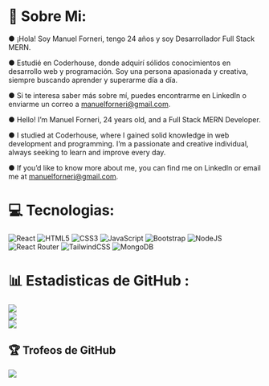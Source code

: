 # 💫 Sobre Mi:
&#9679; ¡Hola! Soy Manuel Forneri, tengo 24 años y soy Desarrollador Full Stack MERN.

&#9679; Estudié en Coderhouse, donde adquirí sólidos conocimientos en desarrollo web y programación.
Soy una persona apasionada y creativa, siempre buscando aprender y superarme día a día. 

&#9679; Si te interesa saber más sobre mí, puedes encontrarme en LinkedIn o enviarme un correo a manuelforneri@gmail.com.

&#9679; Hello! I’m Manuel Forneri, 24 years old, and a Full Stack MERN Developer.

&#9679; I studied at Coderhouse, where I gained solid knowledge in web development and programming. I’m a passionate and creative individual, always seeking to learn and improve every day.

&#9679; If you’d like to know more about me, you can find me on LinkedIn or email me at manuelforneri@gmail.com.

# 💻 Tecnologias:
![React](https://img.shields.io/badge/react-%2320232a.svg?style=flat-square&logo=react&logoColor=%2361DAFB) ![HTML5](https://img.shields.io/badge/html5-%23E34F26.svg?style=flat-square&logo=html5&logoColor=white) ![CSS3](https://img.shields.io/badge/css3-%231572B6.svg?style=flat-square&logo=css3&logoColor=white)  ![JavaScript](https://img.shields.io/badge/javascript-%23323330.svg?style=flat-square&logo=javascript&logoColor=%23F7DF1E)  ![Bootstrap](https://img.shields.io/badge/bootstrap-%23563D7C.svg?style=flat-square&logo=bootstrap&logoColor=white) ![NodeJS](https://img.shields.io/badge/node.js-6DA55F?style=flat-square&logo=node.js&logoColor=white) ![React Router](https://img.shields.io/badge/React_Router-CA4245?style=flat-square&logo=react-router&logoColor=white) ![TailwindCSS](https://img.shields.io/badge/tailwindcss-%2338B2AC.svg?style=flat-square&logo=tailwind-css&logoColor=white) ![MongoDB](https://img.shields.io/badge/MongoDB-%234ea94b.svg?style=flat-square&logo=mongodb&logoColor=white)
# 📊 Estadisticas de GitHub :
![](https://github-readme-stats.vercel.app/api?username=ManuelForneri&theme=omni&hide_border=false&include_all_commits=false&count_private=false)<br/>
![](https://github-readme-streak-stats.herokuapp.com/?user=ManuelForneri&theme=omni&hide_border=false)<br/>
![](https://github-readme-stats.vercel.app/api/top-langs/?username=ManuelForneri&theme=omni&hide_border=false&include_all_commits=false&count_private=false&layout=compact)

## 🏆 Trofeos de GitHub 
![](https://github-profile-trophy.vercel.app/?username=ManuelForneri&theme=dracula&no-frame=false&no-bg=false&margin-w=4)
